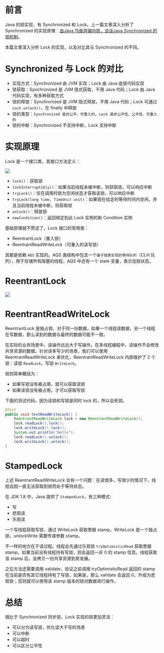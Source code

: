 # 前言

Java 的锁实现，有 Synchronized 和 Lock。上一篇文章深入分析了 Synchronized 的实现原理：[由Java 15废弃偏向锁，谈谈Java Synchronized 的锁机制](https://github.com/LjyYano/Thinking_in_Java_MindMapping/blob/master/2020-12-05%20%E7%94%B1Java%2015%E5%BA%9F%E5%BC%83%E5%81%8F%E5%90%91%E9%94%81%EF%BC%8C%E8%B0%88%E8%B0%88Java%20Synchronized%20%E7%9A%84%E9%94%81%E6%9C%BA%E5%88%B6.md)。

本篇文章深入分析 Lock 的实现，以及对比其与 Synchronized 的不同。

# Synchronized 与 Lock 的对比

- 实现方式：Synchronized 由 JVM 实现；Lock 由 Java 底层代码实现
- 锁获取：Synchronized 是 JVM 隐式获取，不用 Java 代码；Lock 由 Java 代码实现，有多种获取方式
- 锁的释放：Synchronized 是 JVM 隐式释放，不用 Java 代码；Lock 可通过 `Lock.unlock()`，在 finally 中释放
- 锁的类型：`Synchronized 是非公平、可重入的`，`Lock 是非公平性、公平性、可重入的`
- 锁的中断：Synchronized 不支持中断，Lock 支持中断

# 实现原理

Lock 是一个接口类，其接口方法定义：

![](http://yano.oss-cn-beijing.aliyuncs.com/2020-12-07-114730.png)

- `lock()`：获取锁
- `lockInterruptibly()`：如果当前线程未被中断，则获取锁，可以响应中断
- `tryLock()`：仅在调用时锁为空闲状态才获取该锁，可以响应中断
- `tryLock(long time, TimeUnit unit)`：如果锁在给定的等待时间内空闲，并且当前线程未被中断，则获取锁
- `unlock()`：释放锁
- `newCondition()`：返回绑定到此 Lock 实例的新 Condition 实例

基础原理就不赘述了，Lock 接口的常用类：

- ReentrantLock（重入锁）
- ReentrantReadWriteLock（可重入的读写锁）

其都是依赖 `AQS` 实现的。AQS 类结构中包含一个`基于链表实现的等待队列`（CLH 队列），用于存储所有阻塞的线程，AQS 中还有一个 state 变量，表示加锁状态。

# ReentrantLock

![](http://yano.oss-cn-beijing.aliyuncs.com/2020-12-07-115340.png)

# ReentrantReadWriteLock

ReentrantLock 是独占锁，对于同一份数据，如果一个线程读数据，另一个线程在写数据，那么读到的数据与最终的数据可能不一致。

在实际的业务场景中，读操作远远大于写操作。在多线程编程中，读操作不会修改共享资源的数据。针对读多写少的场景，我们可以使用 ReentrantReadWriteLock 来优化，ReentrantReadWriteLock 内部维护了 2 个锁：读锁 `ReadLock`，写锁 `WriteLock`。

规则简单概括为：
- 如果写锁没有被占用，就可以获取读锁
- 如果读锁没有被占用，才可以获取写锁

下面的测试代码，因为读锁和写锁是同时 lock 的，所以会死锁。

```java
@Test
public void testReadWriteLock() {
    ReentrantReadWriteLock lock = new ReentrantReadWriteLock();
    lock.readLock().lock();
    lock.writeLock().lock();
    System.out.println("Hello");
    lock.readLock().unlock();
    lock.writeLock().unlock();
}
```

# StampedLock

上述 ReentrantReadWriteLock 会有一个问题：在读很多，写很少的情况下，线程会因一直无法获取到锁而处于等待状态。

在 JDK 1.8 中，Java 提供了 `StampedLock`，有三种模式: 
- 写
- 悲观读
- 乐观读

一个写线程获取写锁，通过 WriteLock 获取票据 stamp，WriteLock 是一个独占锁，unlockWrite 需要传递参数 stamp。

不一样的地方在于读过程。线程会先通过乐观锁 `tryOptimisticRead` 获取票据 stamp，如果当前没有线程持有写锁，则会返回一非 0 的 stamp 信息。线程获取该 stamp 后，会拷贝一份共享资源到房发展。

之后方法还需要调用 validate，验证之前调用 tryOptimisticRead 返回的 stamp 在当前是否有其它线程持有了写锁，如果是，那么 validate 会返回 0，升级为悲观锁；否则就可以使用该 stamp 版本的锁对数据进行操作。

# 总结

相比于 Synchronized 同步锁，Lock 实现的锁更加灵活：
- 可以分为读写锁，优化读大于写的场景
- 可以中断
- 可以超时
- 可以区分公平性